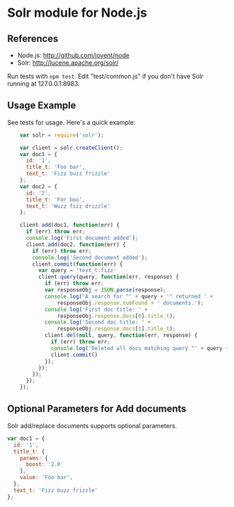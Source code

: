 # Solr module for Node.js

## References
* Node.js: http://github.com/joyent/node
* Solr: http://lucene.apache.org/solr/

Run tests with `npm test`. Edit "test/common.js" if you don't have Solr running at 127.0.0.1:8983. 

## Usage Example

See tests for usage. Here's a quick example:

```javascript
    var solr = require('solr');

    var client = solr.createClient();
    var doc1 = {
      id: '1',
      title_t: 'Foo bar',
      text_t: 'Fizz buzz frizzle'
    };
    var doc2 = {
      id: '2',
      title_t: 'Far boo',
      text_t: 'Wuzz fizz drizzle'
    };

    client.add(doc1, function(err) {
      if (err) throw err;
      console.log('First document added');
      client.add(doc2, function(err) {
        if (err) throw err;
        console.log('Second document added');
        client.commit(function(err) {
          var query = 'text_t:fizz'
          client.query(query, function(err, response) {
            if (err) throw err;
            var responseObj = JSON.parse(response);
            console.log('A search for "' + query + '" returned ' +
                responseObj.response.numFound + ' documents.');
            console.log('First doc title: ' + 
                responseObj.response.docs[0].title_t);
            console.log('Second doc title: ' + 
                responseObj.response.docs[1].title_t);
            client.del(null, query, function(err, response) {
              if (err) throw err;
              console.log('Deleted all docs matching query "' + query + '"');
              client.commit()
            });
          });
        });
      });
    });
```

## Optional Parameters for Add documents

Solr add/replace documents supports optional parameters.

```javascript
var doc1 = {
  id: '1',
  title_t: {
    params: {
      boost: '2.0'
    },
    value: 'Foo bar',
  },
  text_t: 'Fizz buzz frizzle'
};
```